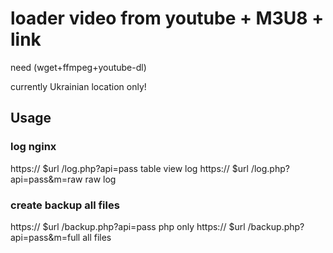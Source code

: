 # loader video from youtube + M3U8 + link 

need (wget+ffmpeg+youtube-dl)

currently Ukrainian location only!

## Usage
### log nginx 
https:// $url /log.php?api=pass 			table view log
https:// $url /log.php?api=pass&m=raw		raw log
### create backup all files
https:// $url /backup.php?api=pass				php only
https:// $url /backup.php?api=pass&m=full all	files
